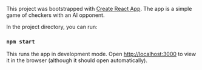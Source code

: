 This project was bootstrapped with [Create React App](https://github.com/facebook/create-react-app). The app is a simple game of checkers with an AI opponent.

In the project directory, you can run:

### `npm start`

This runs the app in development mode. Open [http://localhost:3000](http://localhost:3000) to view it in the browser (although it should open automatically).
